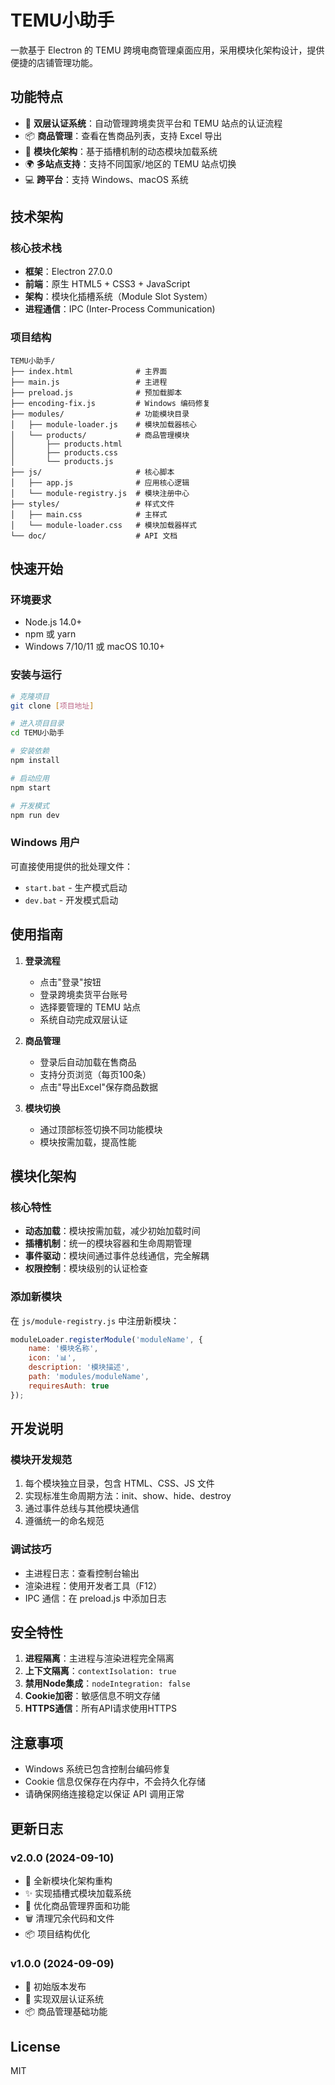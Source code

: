 # TEMU小助手

一款基于 Electron 的 TEMU 跨境电商管理桌面应用，采用模块化架构设计，提供便捷的店铺管理功能。

## 功能特点

- 🔐 **双层认证系统**：自动管理跨境卖货平台和 TEMU 站点的认证流程
- 📦 **商品管理**：查看在售商品列表，支持 Excel 导出
- 🎯 **模块化架构**：基于插槽机制的动态模块加载系统
- 🌍 **多站点支持**：支持不同国家/地区的 TEMU 站点切换
- 💻 **跨平台**：支持 Windows、macOS 系统

## 技术架构

### 核心技术栈
- **框架**：Electron 27.0.0
- **前端**：原生 HTML5 + CSS3 + JavaScript
- **架构**：模块化插槽系统（Module Slot System）
- **进程通信**：IPC (Inter-Process Communication)

### 项目结构
```
TEMU小助手/
├── index.html              # 主界面
├── main.js                 # 主进程
├── preload.js              # 预加载脚本
├── encoding-fix.js         # Windows 编码修复
├── modules/                # 功能模块目录
│   ├── module-loader.js    # 模块加载器核心
│   └── products/           # 商品管理模块
│       ├── products.html
│       ├── products.css
│       └── products.js
├── js/                     # 核心脚本
│   ├── app.js              # 应用核心逻辑
│   └── module-registry.js  # 模块注册中心
├── styles/                 # 样式文件
│   ├── main.css            # 主样式
│   └── module-loader.css   # 模块加载器样式
└── doc/                    # API 文档
```

## 快速开始

### 环境要求
- Node.js 14.0+
- npm 或 yarn
- Windows 7/10/11 或 macOS 10.10+

### 安装与运行

```bash
# 克隆项目
git clone [项目地址]

# 进入项目目录
cd TEMU小助手

# 安装依赖
npm install

# 启动应用
npm start

# 开发模式
npm run dev
```

### Windows 用户
可直接使用提供的批处理文件：
- `start.bat` - 生产模式启动
- `dev.bat` - 开发模式启动

## 使用指南

1. **登录流程**
   - 点击"登录"按钮
   - 登录跨境卖货平台账号
   - 选择要管理的 TEMU 站点
   - 系统自动完成双层认证

2. **商品管理**
   - 登录后自动加载在售商品
   - 支持分页浏览（每页100条）
   - 点击"导出Excel"保存商品数据

3. **模块切换**
   - 通过顶部标签切换不同功能模块
   - 模块按需加载，提高性能

## 模块化架构

### 核心特性
- **动态加载**：模块按需加载，减少初始加载时间
- **插槽机制**：统一的模块容器和生命周期管理
- **事件驱动**：模块间通过事件总线通信，完全解耦
- **权限控制**：模块级别的认证检查

### 添加新模块

在 `js/module-registry.js` 中注册新模块：

```javascript
moduleLoader.registerModule('moduleName', {
    name: '模块名称',
    icon: '📊',
    description: '模块描述',
    path: 'modules/moduleName',
    requiresAuth: true
});
```

## 开发说明

### 模块开发规范
1. 每个模块独立目录，包含 HTML、CSS、JS 文件
2. 实现标准生命周期方法：init、show、hide、destroy
3. 通过事件总线与其他模块通信
4. 遵循统一的命名规范

### 调试技巧
- 主进程日志：查看控制台输出
- 渲染进程：使用开发者工具（F12）
- IPC 通信：在 preload.js 中添加日志

## 安全特性

1. **进程隔离**：主进程与渲染进程完全隔离
2. **上下文隔离**：`contextIsolation: true`
3. **禁用Node集成**：`nodeIntegration: false`
4. **Cookie加密**：敏感信息不明文存储
5. **HTTPS通信**：所有API请求使用HTTPS

## 注意事项

- Windows 系统已包含控制台编码修复
- Cookie 信息仅保存在内存中，不会持久化存储
- 请确保网络连接稳定以保证 API 调用正常

## 更新日志

### v2.0.0 (2024-09-10)
- 🎯 全新模块化架构重构
- ✨ 实现插槽式模块加载系统
- 🔧 优化商品管理界面和功能
- 🗑️ 清理冗余代码和文件
- 📦 项目结构优化

### v1.0.0 (2024-09-09)
- 🚀 初始版本发布
- 🔐 实现双层认证系统
- 📦 商品管理基础功能

## License

MIT
